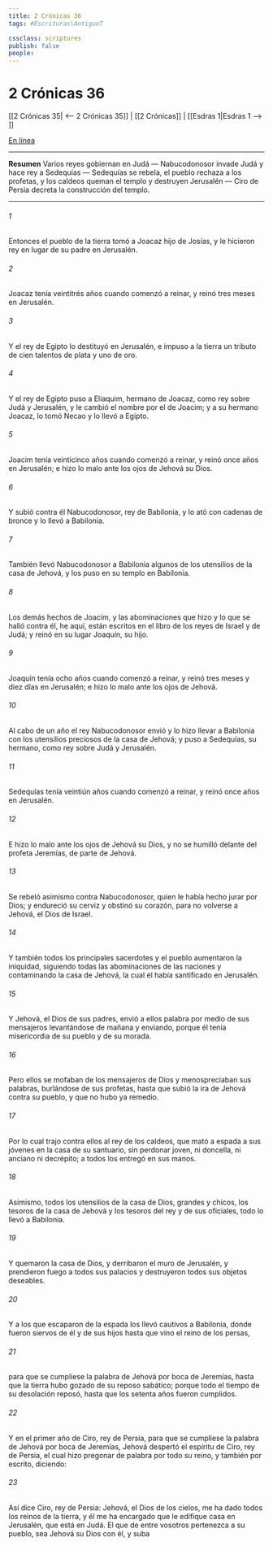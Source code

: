 ```yaml
---
title: 2 Crónicas 36
tags: #Escrituras\AntiguoT

cssclass: scriptures
publish: false
people:
---
```


# 2 Crónicas 36
[[2 Crónicas 35| <-- 2 Crónicas 35]] | [[2 Crónicas]] | [[Esdras 1|Esdras 1 --> ]]

[En línea](https://churchofjesuschrist.org/study/scriptures/ot/2-chr/36?lang=spa)

---
__Resumen__
Varios reyes gobiernan en Judá — Nabucodonosor invade Judá y hace rey a Sedequías — Sedequías se rebela, el pueblo rechaza a los profetas, y los caldeos queman el templo y destruyen Jerusalén — Ciro de Persia decreta la construcción del templo.

---
###### 1 
Entonces el pueblo de la tierra tomó a Joacaz hijo de Josías, y le hicieron rey en lugar de su padre en Jerusalén.

###### 2 
Joacaz tenía veintitrés años cuando comenzó a reinar, y reinó tres meses en Jerusalén.

###### 3 
Y el rey de Egipto lo destituyó en Jerusalén, e impuso a la tierra un tributo de cien talentos de plata y uno de oro.

###### 4 
Y el rey de Egipto puso a Eliaquim, hermano de Joacaz, como rey sobre Judá y Jerusalén, y le cambió el nombre por el de Joacim; y a su hermano Joacaz, lo tomó Necao y lo llevó a Egipto.

###### 5 
Joacim tenía veinticinco años cuando comenzó a reinar, y reinó once años en Jerusalén; e hizo lo malo ante los ojos de Jehová su Dios.

###### 6 
Y subió contra él Nabucodonosor, rey de Babilonia, y lo ató con cadenas de bronce y lo llevó a Babilonia.

###### 7 
También llevó Nabucodonosor a Babilonia algunos de los utensilios de la casa de Jehová, y los puso en su templo en Babilonia.

###### 8 
Los demás hechos de Joacim, y las abominaciones que hizo y lo que se halló contra él, he aquí, están escritos en el libro de los reyes de Israel y de Judá; y reinó en su lugar Joaquín, su hijo.

###### 9 
Joaquín tenía ocho años cuando comenzó a reinar, y reinó tres meses y diez días en Jerusalén; e hizo lo malo ante los ojos de Jehová.

###### 10 
Al cabo de un año el rey Nabucodonosor envió y lo hizo llevar a Babilonia con los utensilios preciosos de la casa de Jehová; y puso a Sedequías, su hermano, como rey sobre Judá y Jerusalén.

###### 11 
Sedequías tenía veintiún años cuando comenzó a reinar, y reinó once años en Jerusalén.

###### 12 
E hizo lo malo ante los ojos de Jehová su Dios, y no se humilló delante del profeta Jeremías,  de parte de Jehová.

###### 13 
Se rebeló asimismo contra Nabucodonosor, quien le había hecho jurar  por Dios; y endureció su cerviz y obstinó su corazón, para no volverse a Jehová, el Dios de Israel.

###### 14 
Y también todos los principales sacerdotes y el pueblo aumentaron la iniquidad, siguiendo todas las abominaciones de las naciones y contaminando la casa de Jehová, la cual él había santificado en Jerusalén.

###### 15 
Y Jehová, el Dios de sus padres, envió a ellos palabra por medio de sus mensajeros levantándose de mañana y enviando, porque él tenía misericordia de su pueblo y de su morada.

###### 16 
Pero ellos se mofaban de los mensajeros de Dios y menospreciaban sus palabras, burlándose de sus profetas, hasta que subió la ira de Jehová contra su pueblo, y que no hubo ya remedio.

###### 17 
Por lo cual trajo contra ellos al rey de los caldeos, que mató a espada a sus jóvenes en la casa de su santuario, sin perdonar joven, ni doncella, ni anciano ni decrépito; a todos los entregó en sus manos.

###### 18 
Asimismo, todos los utensilios de la casa de Dios, grandes y chicos, los tesoros de la casa de Jehová y los tesoros del rey y de sus oficiales, todo lo llevó a Babilonia.

###### 19 
Y quemaron la casa de Dios, y derribaron el muro de Jerusalén, y prendieron fuego a todos sus palacios y destruyeron todos sus objetos deseables.

###### 20 
Y a los que escaparon de la espada los llevó cautivos a Babilonia, donde fueron siervos de él y de sus hijos hasta que vino el reino de los persas,

###### 21 
para que se cumpliese la palabra de Jehová por boca de Jeremías, hasta que la tierra hubo gozado de su reposo sabático; porque todo el tiempo de su desolación reposó, hasta que los setenta años fueron cumplidos.

###### 22 
Y en el primer año de Ciro, rey de Persia, para que se cumpliese la palabra de Jehová por boca de Jeremías, Jehová despertó el espíritu de Ciro, rey de Persia, el cual hizo pregonar de palabra por todo su reino, y también por escrito, diciendo:

###### 23 
Así dice Ciro, rey de Persia: Jehová, el Dios de los cielos, me ha dado todos los reinos de la tierra, y él me ha encargado que le edifique casa en Jerusalén, que está en Judá. El que de entre vosotros pertenezca a su pueblo, sea Jehová su Dios con él, y suba 

